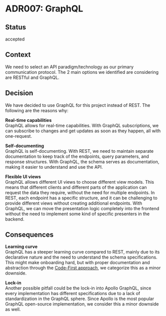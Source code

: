 # ADR007: GraphQL

## Status

accepted

## Context

We need to select an API paradigm/technology as our primary communication
protocol. The 2 main options we identified are considering are RESTful and
GraphQL.

## Decision

We have decided to use GraphQL for this project instead of REST. The following
are the reasons why:

**Real-time capabilities**  
GraphQL allows for real-time capabilities. With GraphQL subscriptions, we can
subscribe to changes and get updates as soon as they happen, all with
one-request.

**Self-documenting**  
GraphQL is self-documenting. With REST, we need to maintain separate
documentation to keep track of the endpoints, query parameters, and response
structures. With GraphQL, the schema serves as documentation, making it easier
to understand and use the API.

**Flexible UI views**  
GraphQL allows different UI views to choose different view models. This means
that different clients and different parts of the application can request the
data they require, without the need for multiple endpoints. In REST, each
endpoint has a specific structure, and it can be challenging to provide
different views without creating additional endpoints. With GraphQL, we can move
the presentation logic completely into the frontend without the need to
implement some kind of specific presenters in the backend.

## Consequences

**Learning curve**  
GraphQL has a steeper learning curve compared to REST, mainly due to its
declarative nature and the need to understand the schema specifications. This
might make onboarding hard, but with proper documentation and abstraction
through the [Code-First approach](./adr004-graphql-schema.md), we categorize
this as a minor downside.

**Lock-in**  
Another possible pitfall could be the lock-in into Apollo GraphQL, since every
implementation has different specifications due to a lack of standardization in
the GraphQL sphere. Since Apollo is the most popular GraphQL open-source
implementation, we consider this a minor downside as well.
